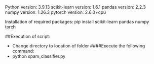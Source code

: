 Python version: 3.9.13
scikit-learn version: 1.6.1
pandas version: 2.2.3
numpy version: 1.26.3
pytorch version: 2.6.0+cpu

Installation of required packages:
pip install scikit-learn pandas numpy torch

##Execution of script:
* Change directory to location of folder
####Execute the following command:
* python spam_classifier.py
